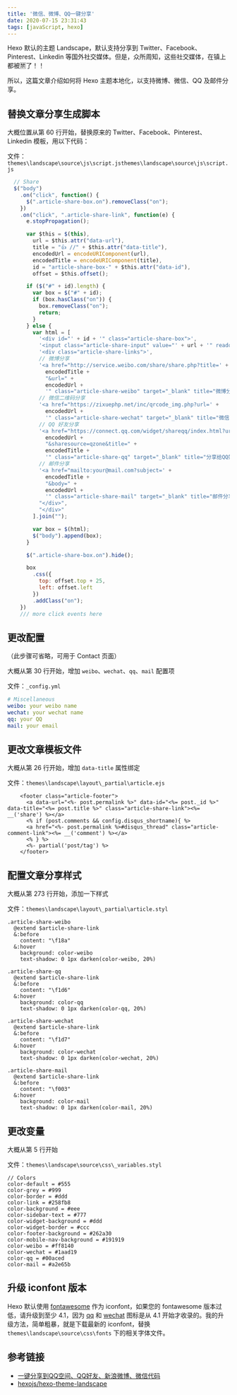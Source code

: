 ```yaml
---
title: '微信、微博、QQ一键分享'
date: 2020-07-15 23:31:43
tags: [javaScript, hexo]
---
```


Hexo 默认的主题 Landscape，默认支持分享到 Twitter、Facebook、Pinterest、Linkedin 等国外社交媒体。但是，众所周知，这些社交媒体，在镇上都被🈲了！！

所以，这篇文章介绍如何将 Hexo 主题本地化，以支持微博、微信、QQ 及邮件分享。

## 替换文章分享生成脚本

大概位置从第 60 行开始，替换原来的 Twitter、Facebook、Pinterest、Linkedin 模板，用以下代码：

文件：`themes\landscape\source\js\script.jsthemes\landscape\source\js\script.js`

``` js
  // Share
  $("body")
    .on("click", function() {
      $(".article-share-box.on").removeClass("on");
    })
    .on("click", ".article-share-link", function(e) {
      e.stopPropagation();

      var $this = $(this),
        url = $this.attr("data-url"),
        title = "👍 //" + $this.attr("data-title"),
        encodedUrl = encodeURIComponent(url),
        encodedTitle = encodeURIComponent(title),
        id = "article-share-box-" + $this.attr("data-id"),
        offset = $this.offset();

      if ($("#" + id).length) {
        var box = $("#" + id);
        if (box.hasClass("on")) {
          box.removeClass("on");
          return;
        }
      } else {
        var html = [
          '<div id="' + id + '" class="article-share-box">',
          '<input class="article-share-input" value="' + url + '" readonly>',
          '<div class="article-share-links">',
          // 微博分享
          '<a href="http://service.weibo.com/share/share.php?title=' +
            encodedTitle +
            "&url=" +
            encodedUrl +
            '" class="article-share-weibo" target="_blank" title="微博分享"></a>',
          // 微信二维码分享
          '<a href="https://zixuephp.net/inc/qrcode_img.php?url=' +
            encodedUrl +
            '" class="article-share-wechat" target="_blank" title="微信分享"></a>',
          // QQ 好友分享
          '<a href="https://connect.qq.com/widget/shareqq/index.html?url=' +
            encodedUrl +
            "&sharesource=qzone&title=" +
            encodedTitle +
            '" class="article-share-qq" target="_blank" title="分享给QQ好友"></a>',
          // 邮件分享
          '<a href="mailto:your@mail.com?subject=' +
            encodedTitle +
            "&body=" +
            encodedUrl +
            '" class="article-share-mail" target="_blank" title="邮件分享"></a>',
          "</div>",
          "</div>"
        ].join("");

        var box = $(html);
        $("body").append(box);
      }

      $(".article-share-box.on").hide();

      box
        .css({
          top: offset.top + 25,
          left: offset.left
        })
        .addClass("on");
    })
    /// more click events here
```

## 更改配置 

（此步骤可省略，可用于 Contact 页面）

大概从第 30 行开始，增加 `weibo`、`wechat`、`qq`、`mail` 配置项

文件：`_config.yml`

```yml
# Miscellaneous
weibo: your weibo name
wechat: your wechat name
qq: your QQ
mail: your email
```

## 更改文章模板文件 

大概从第 26 行开始，增加 `data-title` 属性绑定

文件：`themes\landscape\layout\_partial\article.ejs`

```ejs
    <footer class="article-footer">
      <a data-url="<%- post.permalink %>" data-id="<%= post._id %>" data-title="<%= post.title %>" class="article-share-link"><%= __('share') %></a>
      <% if (post.comments && config.disqus_shortname){ %>
      <a href="<%- post.permalink %>#disqus_thread" class="article-comment-link"><%= __('comment') %></a>
      <% } %>
      <%- partial('post/tag') %>
    </footer>
```

## 配置文章分享样式 

大概从第 273 行开始，添加一下样式

文件：`themes\landscape\layout\_partial\article.styl`

```styl
.article-share-weibo
  @extend $article-share-link
  &:before
    content: "\f18a"
  &:hover
    background: color-weibo
    text-shadow: 0 1px darken(color-weibo, 20%)

.article-share-qq
  @extend $article-share-link
  &:before
    content: "\f1d6"
  &:hover
    background: color-qq
    text-shadow: 0 1px darken(color-qq, 20%)

.article-share-wechat
  @extend $article-share-link
  &:before
    content: "\f1d7"
  &:hover
    background: color-wechat
    text-shadow: 0 1px darken(color-wechat, 20%)
    
.article-share-mail
  @extend $article-share-link
  &:before
    content: "\f003"
  &:hover
    background: color-mail
    text-shadow: 0 1px darken(color-mail, 20%)
```

## 更改变量 

大概从第 5 行开始

文件：`themes\landscape\source\css\_variables.styl`

``` styl
// Colors
color-default = #555
color-grey = #999
color-border = #ddd
color-link = #258fb8
color-background = #eee
color-sidebar-text = #777
color-widget-background = #ddd
color-widget-border = #ccc
color-footer-background = #262a30
color-mobile-nav-background = #191919
color-weibo = #ff8140
color-wechat = #1aad19
color-qq = #00aced
color-mail = #a2e65b
```

## 升级 iconfont 版本

Hexo 默认使用 [fontawesome](http://www.fontawesome.com.cn/) 作为 iconfont，如果您的 fontawesome 版本过低，请升级到至少 4.1，因为 [qq](http://www.fontawesome.com.cn/icons/qq/) 和 [wechat](http://www.fontawesome.com.cn/icons/wechat/) 图标是从 4.1 开始才收录的。我的升级方法，简单粗暴，就是下载最新的 iconfont，替换 `themes\landscape\source\css\fonts` 下的相关字体文件。

## 参考链接

- [一键分享到QQ空间、QQ好友、新浪微博、微信代码](https://zixuephp.net/article-309.html)
- [hexojs/hexo-theme-landscape](https://github.com/hexojs/hexo-theme-landscape)

